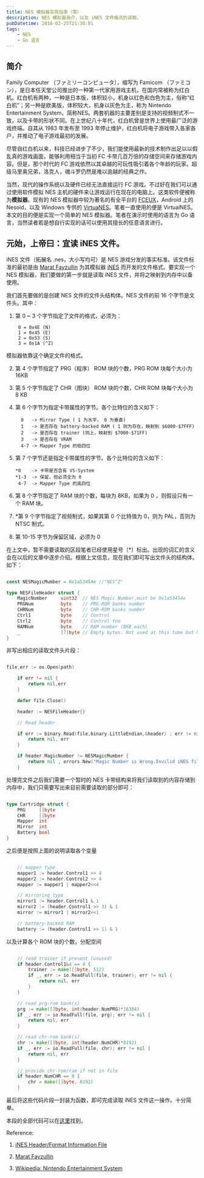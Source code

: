 ```yaml
---
title: NES 模拟器实现指南（零）
description: NES 模拟器简介，以及 iNES 文件格式的读取。
pubDatetime: 2018-02-25T21:30:01
tags:
    - NES
    - Go 语言
---
```


## 简介

Family Computer （ファミリーコンピュータ），缩写为 Famicom （ファミコン），是日本任天堂公司推出的一种第一代家用游戏主机，在国内常被称为红白机。红白机有两种，一种是日本版，体积较小，机身以红色和白色为主，俗称“红白机”；另一种是欧美版，体积较大，机身以灰色为主，称为 Nintendo Entertainment System，简称NES。两套机器的主要差别是支持的视频制式不一致，以及卡带的形状不同。在上世纪八十年代，红白机曾是世界上使用最广泛的游戏终端。自其从 1983 年发布至 1993 年停止维护，红白机将电子游戏带入各家各户，并推动了电子游戏最初的发展。

尽管自红白机以来，科技已经进步了不少，我们能使用最新的技术制作出足以以假乱真的游戏画面，能够利用相当于当初 FC 卡带几百万倍的存储空间来存储游戏内容。但是，那个时代的 FC 游戏依然以其卓越的可玩性吸引着各个年龄的玩家。超级马里奥兄弟，洛克人，魂斗罗仍然是难以逾越的经典之作。

当然，现代的操作系统以及硬件已经无法直接运行 FC 游戏。不过好在我们可以通过使用软件模拟 NES 主机的硬件来让游戏运行在现在的电脑上。这类软件便被称为**模拟器**。现有的 NES 模拟器中较为著名的有全平台的 [FCEUX](http://fceux.com/web/home.html)，Android 上的 Nesoid，以及 Windows 专供的 [VirtuaNES](http://virtuanes.s1.xrea.com/)。笔者一直使用的便是 VirtualNES。本文的目的便是实现一个简单的 NES 模拟器。笔者在演示时使用的语言为 Go 语言，当然读者若是想自行实现的话可以使用其擅长的任意语言进行。

<!--more-->

## 元始，上帝曰：宜读 iNES 文件。

iNES 文件（拓展名 .nes，大小写均可）是 NES 游戏分发的事实标准。该文件标准的最初是由 [Marat Fayzullin](http://fms.komkon.org/) 为其模拟器 [iNES](http://fms.komkon.org/iNES/) 而开发的文件格式。要实现一个 NES 模拟器，我们要做的第一步就是读取 iNES 文件，并将之映射到内存中以备使用。

我们首先要做的是创建 NES 文件的文件头结构体。NES 文件的前 16 个字节是文件头。其中：

1. 第 0 ~ 3 个字节指定了文件的格式，必须为：

        0 = 0x4E (N)
        1 = 0x45 (E)
        2 = 0x53 (S)
        3 = 0x1A (^Z)
    
模拟器依靠这个确定文件的格式。

2. 第 4 个字节指定了 PRG（程序） ROM 块的个数，PRG ROM 块每个大小为 16KB

3. 第 5 个字节指定了 CHR（图块） ROM 块的个数，CHR ROM 块每个大小为 8 KB

4. 第 6 个字节为指定卡带属性的字节。各个比特位的含义如下：

         0   -> Mirror Type ( 1 为水平， 0 为垂直)
         1   -> 是否存在 battery-backed RAM ( 1 则为存在，映射到 $6000-$7FFF)
         2   -> 是否存在 trainer (同上，映射到 $7000-$71FF)
         3   -> 是否存在 VRAM
         4-7 -> Mapper Type 的低四位

5.  第 7 个字节还是指定卡带属性的字节。各个比特位的含义如下：

        *0    -> 卡带是否含有 VS-System
        *1-3  -> 保留，但必须全为 0
         4-7  -> Mapper Type 的高四位

6. 第 8 个字节指定了 RAM 块的个数，每块为 8KB，如果为 0 ，则假设只有一个 RAM 块。

7. *第 9 个字节指定了视频制式，如果其第 0 个比特值为 0，则为 PAL，否则为 NTSC 制式。

8. 第 10-15 字节为保留区域，必须为 0


在上文中，暂不需要读取的区段笔者已经使用星号（*）标出。出现的词汇的含义会在以后的文章中逐步介绍。根据上文信息，现在我们即可写出文件头的结构体。如下：

``` go

const NESMagicMumber = 0x1a53454e //"NES^Z"

type NESFileHeader struct {
	MagicNumber		uint32	// NES Magic Number,must be 0x1a53454e
	PRGNum			byte	// PRG-ROM banks number
	CHRNum			byte	// CHR-ROM banks number
	Ctrl1			byte	// Control
	Ctrl2			byte	// Control too
	RAMNum			byte	// RAM number (8KB each)
	_				[7]byte // Empty bytes. Not used at this tume but MUST BE ALL ZEROS or games will not work.
}

```

并写出相应的读取文件头片段：

``` go

file,err := os.Open(path)

	if err != nil {
		return nil,err
	}

	defer file.Close()

	header := NESFileHeader{}

	// Read header

	if err := binary.Read(file,binary.LittleEndian,&header) ; err != nil {
		return nil, err
	}

	if header.MagicNumber != NESMagicMumber {
		return nil , errors.New("Magic Number is Wrong.Invilid iNES file.")
	}

```

处理完文件之后我们需要一个暂时的 NES 卡带结构来将我们读取到的内容存储到内存中，我们只需要写出来目前需要读取的部分即可：

``` go

type Cartridge struct {
	PRG     []byte
	CHR     []byte
	Mapper  int
	Mirror  int
	Battery bool
}

```

之后便是按照上面的说明读取各个变量

``` go

    // mapper type
	mapper1 := header.Control1 >> 4
	mapper2 := header.Control2 >> 4
	mapper := mapper1 | mapper2<<4

	// mirroring type
	mirror1 := header.Control1 & 1
	mirror2 := (header.Control1 >> 3) & 1
	mirror := mirror1 | mirror2<<1

	// battery-backed RAM
	battery := (header.Control1 >> 1) & 1

```

以及计算各个 ROM 块的个数，分配空间


``` go

	// read trainer if present (unused)
	if header.Control1&4 == 4 {
		trainer := make([]byte, 512)
		if _, err := io.ReadFull(file, trainer); err != nil {
			return nil, err
		}
	}

	// read prg-rom bank(s)
	prg := make([]byte, int(header.NumPRG)*16384)
	if _, err := io.ReadFull(file, prg); err != nil {
		return nil, err
	}

	// read chr-rom bank(s)
	chr := make([]byte, int(header.NumCHR)*8192)
	if _, err := io.ReadFull(file, chr); err != nil {
		return nil, err
	}

	// provide chr-rom/ram if not in file
	if header.NumCHR == 0 {
		chr = make([]byte, 8192)
	}

```

最后将这些代码片段一封装为函数，即可完成读取 iNES 文件这一操作。十分简单。

本段的全部代码可以在[这里](https://github.com/kuso-kodo/kuso-NES/tree/3a0f0fdc2ab83cdda2514fb72f9c0dbf8e52a455)找到。

Reference:

1. [iNES Header/Format Information File](http://nesdev.com/neshdr20.txt)

2. [Marat Fayzullin](http://fms.komkon.org/)

3. [Wikipedia: Nintendo Entertainment System](https://en.wikipedia.org/wiki/Nintendo_Entertainment_System)